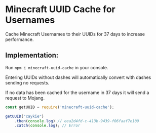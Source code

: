 # Minecraft UUID Cache for Usernames

Cache Minecraft Usernames to their UUIDs for 37 days to increase performance.

## Implementation:

Run `npm i minecraft-uuid-cache` in your console.

Entering UUIDs without dashes will automatically convert with dashes sending no requests.

If no data has been cached for the username in 37 days it will send a request to Mojang.

```js
const getUUID = require('minecraft-uuid-cache');

getUUID("caykie")
    .then(console.log) // eea2d4fd-c-413b-9439-f06faaf7e109
    .catch(console.log); // Error
```

